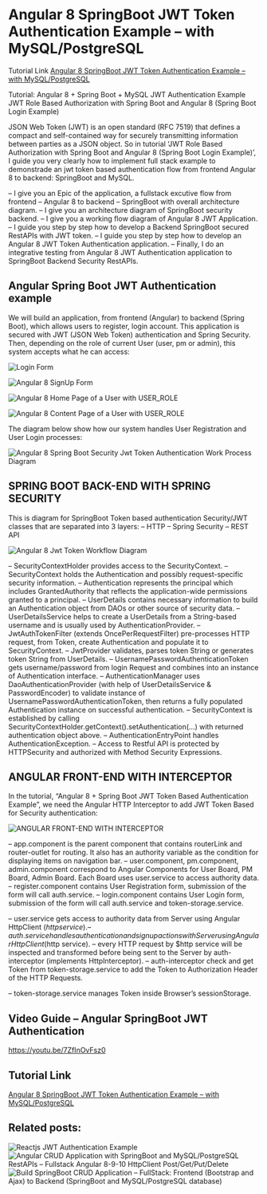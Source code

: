 # Angular 8 SpringBoot JWT Token Authentication Example – with MySQL/PostgreSQL

Tutorial Link [Angular 8 SpringBoot JWT Token Authentication Example – with MySQL/PostgreSQL](https://loizenai.com/angular-8-springboot-jwt-authentication/)

Tutorial: Angular 8 + Spring Boot + MySQL JWT Authentication Example
JWT Role Based Authorization with Spring Boot and Angular 8 (Spring Boot Login Example)

JSON Web Token (JWT) is an open standard (RFC 7519) that defines a compact and self-contained way for securely transmitting information between parties as a JSON object. So in tutorial ‘JWT Role Based Authorization with Spring Boot and Angular 8 (Spring Boot Login Example)’, I guide you very clearly how to implement full stack example to demonstrade an jwt token based authentication flow from frontend Angular 8 to backend: SpringBoot and MySQL.

– I give you an Epic of the application, a fullstack excutive flow from frontend – Angular 8 to backend – SpringBoot with overall architecture diagram.
– I give you an architecture diagram of SpringBoot security backend.
– I give you a working flow diagram of Angular 8 JWT Application.
– I guide you step by step how to develop a Backend SpringBoot secured RestAPIs with JWT token.
– I guide you step by step how to develop an Angular 8 JWT Token Authentication application.
– Finally, I do an integrative testing from Angular 8 JWT Authentication application to SpringBoot Backend Security RestAPIs.

## Angular Spring Boot JWT Authentication example

We will build an application, from frontend (Angular) to backend (Spring Boot), which allows users to register, login account. This application is secured with JWT (JSON Web Token) authentication and Spring Security. Then, depending on the role of current User (user, pm or admin), this system accepts what he can access:

![Login Form](https://loizenai.com/wp-content/uploads/2020/11/Angular-8-Login-Form.png)

![Angular 8 SignUp Form](https://loizenai.com/wp-content/uploads/2020/11/Angular-8-Register-Form.png)

![Angular 8 Home Page of a User with USER_ROLE](https://loizenai.com/wp-content/uploads/2020/11/Angular-8-Home-Page-of-a-User-with-USER_ROLE.png)

![Angular 8 Content Page of a User with USER_ROLE](https://loizenai.com/wp-content/uploads/2020/11/Angular-8-Content-Page-of-a-User-with-USER_ROLE.png)

The diagram below show how our system handles User Registration and User Login processes:

![Angular 8 Spring Boot Security Jwt Token Authentication Work Process Diagram
](https://loizenai.com/wp-content/uploads/2020/11/Angular-8-Spring-Boot-Security-Jwt-Token-Authentication-Work-Process-Diagram.png)

## SPRING BOOT BACK-END WITH SPRING SECURITY

This is diagram for SpringBoot Token based authentication Security/JWT classes that are separated into 3 layers:
– HTTP
– Spring Security
– REST API

![Angular 8 Jwt Token Workflow Diagram](https://loizenai.com/wp-content/uploads/2020/11/Angular-8-Jwt-Token-Workflow-Diagram.png)

– SecurityContextHolder provides access to the SecurityContext.
– SecurityContext holds the Authentication and possibly request-specific security information.
– Authentication represents the principal which includes GrantedAuthority that reflects the application-wide permissions granted to a principal.
– UserDetails contains necessary information to build an Authentication object from DAOs or other source of security data.
– UserDetailsService helps to create a UserDetails from a String-based username and is usually used by AuthenticationProvider.
– JwtAuthTokenFilter (extends OncePerRequestFilter) pre-processes HTTP request, from Token, create Authentication and populate it to SecurityContext.
– JwtProvider validates, parses token String or generates token String from UserDetails.
– UsernamePasswordAuthenticationToken gets username/password from login Request and combines into an instance of Authentication interface.
– AuthenticationManager uses DaoAuthenticationProvider (with help of UserDetailsService & PasswordEncoder) to validate instance of UsernamePasswordAuthenticationToken, then returns a fully populated Authentication instance on successful authentication.
– SecurityContext is established by calling SecurityContextHolder.getContext().setAuthentication(…​) with returned authentication object above.
– AuthenticationEntryPoint handles AuthenticationException.
– Access to Restful API is protected by HTTPSecurity and authorized with Method Security Expressions.

## ANGULAR FRONT-END WITH INTERCEPTOR

In the tutorial, “Angular 8 + Spring Boot JWT Token Based Authentication Example”, we need the Angular HTTP Interceptor to add JWT Token Based for Security authentication:

![ANGULAR FRONT-END WITH INTERCEPTOR](https://loizenai.com/wp-content/uploads/2020/11/Angular-8-JWT-Token-Workflow.png)

– app.component is the parent component that contains routerLink and router-outlet for routing. It also has an authority variable as the condition for displaying items on navigation bar.
– user.component, pm.component, admin.component correspond to Angular Components for User Board, PM Board, Admin Board. Each Board uses user.service to access authority data.
– register.component contains User Registration form, submission of the form will call auth.service.
– login.component contains User Login form, submission of the form will call auth.service and token-storage.service.

– user.service gets access to authority data from Server using Angular HttpClient ($http service).
– auth.service handles authentication and signup actions with Server using Angular HttpClient ($http service).
– every HTTP request by $http service will be inspected and transformed before being sent to the Server by auth-interceptor (implements HttpInterceptor).
– auth-interceptor check and get Token from token-storage.service to add the Token to Authorization Header of the HTTP Requests.

– token-storage.service manages Token inside Browser’s sessionStorage.

## Video Guide – Angular SpringBoot JWT Authentication

https://youtu.be/7ZfInOvFsz0

## Tutorial Link 

[Angular 8 SpringBoot JWT Token Authentication Example – with MySQL/PostgreSQL](https://loizenai.com/angular-8-springboot-jwt-authentication/)

## Related posts:

![Reactjs JWT Authentication Example](https://loizenai.com/reactjs-jwt-authentication-example/)
![Angular CRUD Application with SpringBoot and MySQL/PostgreSQL RestAPIs – Fullstack Angular 8-9-10 HttpClient Post/Get/Put/Delete](https://loizenai.com/angular-crud-application-with-springboot-and-mysql-postgresql-restapis-fullstack-angular-httpclient-post-get-put-delete/)
![Build SpringBoot CRUD Application – FullStack: Frontend (Bootstrap and Ajax) to Backend (SpringBoot and MySQL/PostgreSQL database)](https://loizenai.com/build-springboot-crud-application-fullstack-frontend-bootstrap-and-ajax-to-backend-springboot-and-mysql-postgresql-database/)
